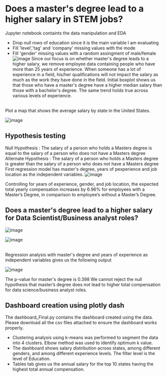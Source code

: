 # Does a master's degree lead to a higher salary in STEM jobs?
Jupyter notebook containts the data manipulation and EDA
- Drop null rows of education since it is the main variable I am evaluating
- Fill 'level','tag' and 'company' missing values with the mode
- Fill 'gender' missing values with a random assingment of male/female
![image](https://user-images.githubusercontent.com/96037819/146714466-b519be69-d370-4b4c-8ec9-5f42aca01034.png)
Since our focus is on whether master's degree leads to a higher salary, we remove employee data containing people who have more than 25 years of experience.
When someone has a lot of experience in a field, his/her qualifications will not impact the salary as much as the work they have done in the field.
Initial boxplot shows us that those who have a master's degree have a higher median salary than those with a bachelor's degree.
The same trend holds true across various levels of experience.
<br>
Plot a map that shows the average salary by state in the United States.

![image](https://user-images.githubusercontent.com/96037819/146714891-071bd58e-e9f4-476a-9f93-8a434edceacc.png)

## Hypothesis testing
Null Hypothesis : The salary of a person who holds a Masters degree is equal to the salary of a person who does not have a Masters degree
Alternate Hypothesis : The salary of a person who holds a Masters degree is greater than the salary of a person who does not have a Masters degree
<br>
First regression model has master's degree, years of pexperience and job location as the independent variables.
![image](https://user-images.githubusercontent.com/96037819/146713515-eb77bf2c-f8c4-41f5-9071-9b194b6a7c6d.png)

Controlling for years of experience, gender, and job location, the expected total yearly compensation increases by 6.96% for employees with a Master’s Degree, in comparison to employee’s without a Master’s Degree.
<br>
## Does a master's degree lead to a higher salary for Data Scientist/Business analyst roles?

![image](https://user-images.githubusercontent.com/96037819/146714560-4866bebe-d363-4972-a642-63f784fa4e4c.png)

![image](https://user-images.githubusercontent.com/96037819/146714575-93973e9f-1827-4bbd-b0a4-41764735e545.png)

<br>
Regression analysis with master's degree and years of experience as independent variables gives us the following output

![image](https://user-images.githubusercontent.com/96037819/146713730-b11d9293-4a63-4a5b-84ad-4c33f8e5279c.png)

The p-value for master's degree is 0.398
We cannot reject the null hypothesis that master’s degree does not lead to higher total compensation for data science/business analyst roles.

## Dashboard creation using plotly dash
The dashboard_Final.py contains the dashboard created using the data.
Please download all the csv files attached to ensure the dashboard works properly.
- Clustering analysis using k-means was performed to segment the data into 4 clusters. Elbow method was used to identify optimum k value.
- The dashboard shows salary distribution across states, among different genders, and among different experience levels. The filter level is the level of Education.
- Tables tab gives us the annual salary for the top 10 states having the highest total annual compensation.
